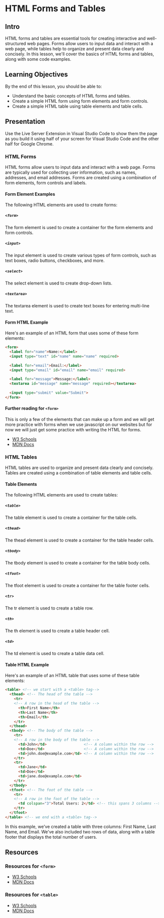 # HTML Forms and Tables

## Intro

HTML forms and tables are essential tools for creating interactive and well-structured web pages. Forms allow users to input data and interact with a web page, while tables help to organize and present data clearly and concisely. In this lesson, we'll cover the basics of HTML forms and tables, along with some code examples.

## Learning Objectives

By the end of this lesson, you should be able to:

- Understand the basic concepts of HTML forms and tables.
- Create a simple HTML form using form elements and form controls.
- Create a simple HTML table using table elements and table cells.

## Presentation

Use the Live Server Extension in Visual Studio Code to show them the page as you build it using half of your screen for Visual Studio Code and the other half for Google Chrome.

### HTML Forms

HTML forms allow users to input data and interact with a web page. Forms are typically used for collecting user information, such as names, addresses, and email addresses. Forms are created using a combination of form elements, form controls and labels.

#### Form Element Examples

The following HTML elements are used to create forms:

##### `<form>`

The form element is used to create a container for the form elements and form controls.

##### `<input>`

The input element is used to create various types of form controls, such as text boxes, radio buttons, checkboxes, and more.

##### `<select>`

The select element is used to create drop-down lists.

##### `<textarea>`

The textarea element is used to create text boxes for entering multi-line text.

#### Form HTML Example

Here's an example of an HTML form that uses some of these form elements:

```html
<form>
  <label for="name">Name:</label>
  <input type="text" id="name" name="name" required>
  
  <label for="email">Email:</label>
  <input type="email" id="email" name="email" required>
  
  <label for="message">Message:</label>
  <textarea id="message" name="message" required></textarea>
  
  <input type="submit" value="Submit">
</form>
```

#### Further reading for `<form>`

This is only a few of the elements that can make up a form and we will get more practice with forms when we use javascript on our websites but for now we will just get some practice with writing the HTML for forms.

- [W3 Schools](https://www.w3schools.com/html/html_forms.asp)
- [MDN Docs](https://developer.mozilla.org/en-US/docs/Web/HTML/Element/form)

### HTML Tables

HTML tables are used to organize and present data clearly and concisely. Tables are created using a combination of table elements and table cells.

#### Table Elements

The following HTML elements are used to create tables:

##### `<table>`

The table element is used to create a container for the table cells.

##### `<thead>`

The thead element is used to create a container for the table header cells.

##### `<tbody>`

The tbody element is used to create a container for the table body cells.

##### `<tfoot>`

The tfoot element is used to create a container for the table footer cells.

##### `<tr>`

The tr element is used to create a table row.

##### `<th>`

The th element is used to create a table header cell.

##### `<td>`

The td element is used to create a table data cell.

#### Table HTML Example

Here's an example of an HTML table that uses some of these table elements:

```html
<table> <!-- we start with a <table> tag-->
  <thead> <!-- The head of the table -->
    <tr> 
    <!-- A row in the head of the table -->
      <th>First Name</th>
      <th>Last Name</th>
      <th>Email</th>
    </tr>
  </thead>
  <tbody> <!-- The body of the table -->
    <tr>
    <!-- A row in the body of the table -->
      <td>John</td>                 <!-- A column within the row -->
      <td>Doe</td>                  <!-- A column within the row -->
      <td>john.doe@example.com</td> <!-- A column within the row -->
    </tr>
    <tr>
      <td>Jane</td>
      <td>Doe</td>
      <td>jane.doe@example.com</td>
    </tr>
  </tbody>
  <tfoot> <!-- The foot of the table -->
    <tr>
    <!-- A row in the foot of the table -->
      <td colspan="3">Total Users: 2</td> <!-- this spans 3 columns -->
    </tr>
  </tfoot>
</table> <!-- we end with a <table> tag-->
```

In this example, we've created a table with three columns: First Name, Last Name, and Email. We've also included two rows of data, along with a table footer that displays the total number of users.

## Resources

### Resources for `<form>`

- [W3 Schools](https://www.w3schools.com/html/html_forms.asp)
- [MDN Docs](https://developer.mozilla.org/en-US/docs/Web/HTML/Element/form)

### Resources for `<table>`

- [W3 Schools](https://www.w3schools.com/html/html_tables.asp)
- [MDN Docs](https://developer.mozilla.org/en-US/docs/Web/HTML/Element/table)
